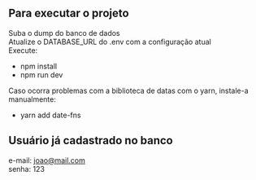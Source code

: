 ## Para executar o projeto
Suba o dump do banco de dados  
Atualize o DATABASE_URL do .env com a configuração atual  
Execute:  
- npm install 
- npm run dev
 
Caso ocorra problemas com a biblioteca de datas com o yarn, instale-a manualmente:  
- yarn add date-fns

## Usuário já cadastrado no banco
e-mail: joao@mail.com  
senha: 123

